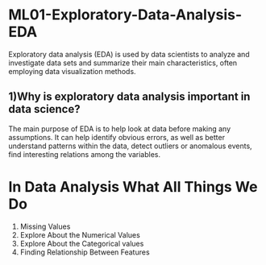 
# ML01-Exploratory-Data-Analysis-EDA
Exploratory data analysis (EDA) is used by data scientists to analyze and investigate data sets and summarize their main characteristics, often employing data visualization methods.

## 1)Why is exploratory data analysis important in data science?
The main purpose of EDA is to help look at data before making any assumptions. It can help identify obvious errors, as well as better understand patterns within the data, detect outliers or anomalous events, find interesting relations among the variables.

# In Data Analysis What All Things We Do
1. Missing Values
2. Explore About the Numerical Values
3. Explore About the Categorical values
4. Finding Relationship Between Features